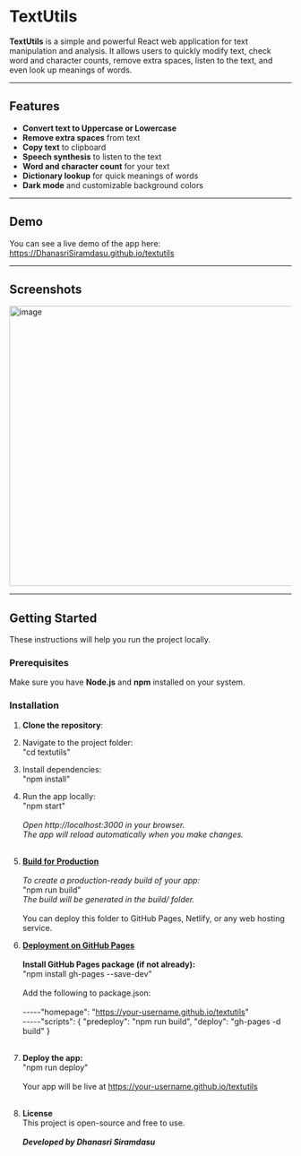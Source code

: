 # TextUtils

**TextUtils** is a simple and powerful React web application for text manipulation and analysis. It allows users to quickly modify text, check word and character counts, remove extra spaces, listen to the text, and even look up meanings of words.

---

## Features

- **Convert text to Uppercase or Lowercase**  
- **Remove extra spaces** from text  
- **Copy text** to clipboard  
- **Speech synthesis** to listen to the text  
- **Word and character count** for your text  
- **Dictionary lookup** for quick meanings of words  
- **Dark mode** and customizable background colors  

---

## Demo

You can see a live demo of the app here:  
https://DhanasriSiramdasu.github.io/textutils

---

## Screenshots

<img width="800" height="500" alt="image" src="https://github.com/user-attachments/assets/2e99b9c4-c1b0-41e0-bfde-d35929a251bc" />


---

## Getting Started

These instructions will help you run the project locally.

### Prerequisites

Make sure you have **Node.js** and **npm** installed on your system.

### Installation

1. **Clone the repository**:

2. Navigate to the project folder:</br>
   "cd textutils"
3. Install dependencies:</br>
   "npm install"
4. Run the app locally:</br>
   "npm start"</br>
   </br>
   <i>Open http://localhost:3000 in your browser. </br>
   The app will reload automatically when you make changes.</i></br></br>
5. <u><b>Build for Production</b></u></br> </br>
   <i>To create a production-ready build of your app:</i> </br>
   "npm run build"</br>
   <i>The build will be generated in the build/ folder.</i></br></br>
   You can deploy this folder to GitHub Pages, Netlify, or any web hosting service. </br>
6. <u><b>Deployment on GitHub Pages</b></u></br></br>
   <b>Install GitHub Pages package (if not already):</b> </br>
   "npm install gh-pages --save-dev"</br></br>
   Add the following to package.json: </br></br>-----"homepage": "https://your-username.github.io/textutils"
   </br>-----"scripts": { "predeploy": "npm run build", "deploy": "gh-pages -d build" } </br></br>
7. <b>Deploy the app:</b></br>
   "npm run deploy"</br></br>
   Your app will be live at https://your-username.github.io/textutils </br></br>
8. <b>License</b>
   </br>This project is open-source and free to use.</br></br>
   <b><i>Developed by Dhanasri Siramdasu</i></b>
